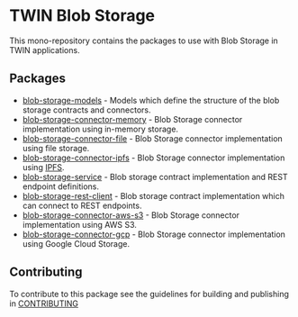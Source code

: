 # TWIN Blob Storage

This mono-repository contains the packages to use with Blob Storage in TWIN applications.

## Packages

- [blob-storage-models](packages/blob-storage-models/README.md) - Models which define the structure of the blob storage contracts and connectors.
- [blob-storage-connector-memory](packages/blob-storage-connector-memory/README.md) - Blob Storage connector implementation using in-memory storage.
- [blob-storage-connector-file](packages/blob-storage-connector-file/README.md) - Blob Storage connector implementation using file storage.
- [blob-storage-connector-ipfs](packages/blob-storage-connector-ipfs/README.md) - Blob Storage connector implementation using [IPFS](https://ipfs.tech/).
- [blob-storage-service](packages/blob-storage-service/README.md) - Blob storage contract implementation and REST endpoint definitions.
- [blob-storage-rest-client](packages/blob-storage-rest-client/README.md) - Blob storage contract implementation which can connect to REST endpoints.
- [blob-storage-connector-aws-s3](packages/blob-storage-connector-aws-s3/README.md) - Blob Storage connector implementation using AWS S3.
- [blob-storage-connector-gcp](packages/blob-storage-connector-gcp/README.md) - Blob Storage connector implementation using Google Cloud Storage.

## Contributing

To contribute to this package see the guidelines for building and publishing in [CONTRIBUTING](./CONTRIBUTING.md)
